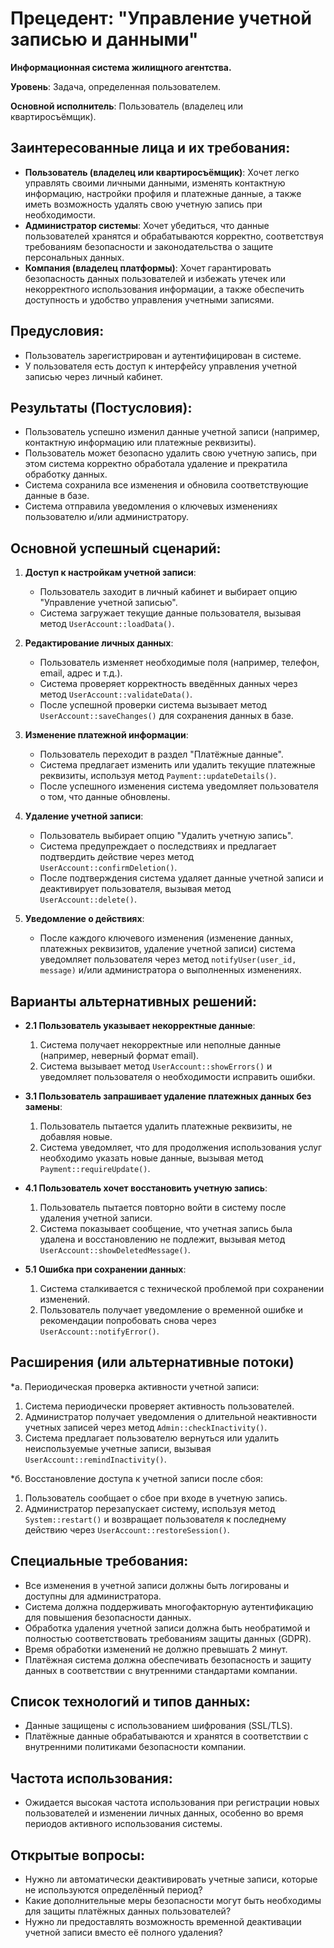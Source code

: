 # Прецедент: "Управление учетной записью и данными"

**Информационная система жилищного агентства.**

**Уровень**: Задача, определенная пользователем.

**Основной исполнитель**: Пользователь (владелец или квартиросъёмщик).

## Заинтересованные лица и их требования:

- **Пользователь (владелец или квартиросъёмщик)**: Хочет легко управлять своими личными данными, изменять контактную информацию, настройки профиля и платежные данные, а также иметь возможность удалять свою учетную запись при необходимости.
- **Администратор системы**: Хочет убедиться, что данные пользователей хранятся и обрабатываются корректно, соответствуя требованиям безопасности и законодательства о защите персональных данных.
- **Компания (владелец платформы)**: Хочет гарантировать безопасность данных пользователей и избежать утечек или некорректного использования информации, а также обеспечить доступность и удобство управления учетными записями.

## Предусловия:

- Пользователь зарегистрирован и аутентифицирован в системе.
- У пользователя есть доступ к интерфейсу управления учетной записью через личный кабинет.

## Результаты (Постусловия):

- Пользователь успешно изменил данные учетной записи (например, контактную информацию или платежные реквизиты).
- Пользователь может безопасно удалить свою учетную запись, при этом система корректно обработала удаление и прекратила обработку данных.
- Система сохранила все изменения и обновила соответствующие данные в базе.
- Система отправила уведомления о ключевых изменениях пользователю и/или администратору.

## Основной успешный сценарий:

1. **Доступ к настройкам учетной записи**:
    - Пользователь заходит в личный кабинет и выбирает опцию "Управление учетной записью".
    - Система загружает текущие данные пользователя, вызывая метод `UserAccount::loadData()`.

2. **Редактирование личных данных**:
    - Пользователь изменяет необходимые поля (например, телефон, email, адрес и т.д.).
    - Система проверяет корректность введённых данных через метод `UserAccount::validateData()`.
    - После успешной проверки система вызывает метод `UserAccount::saveChanges()` для сохранения данных в базе.

3. **Изменение платежной информации**:
    - Пользователь переходит в раздел "Платёжные данные".
    - Система предлагает изменить или удалить текущие платежные реквизиты, используя метод `Payment::updateDetails()`.
    - После успешного изменения система уведомляет пользователя о том, что данные обновлены.

4. **Удаление учетной записи**:
    - Пользователь выбирает опцию "Удалить учетную запись".
    - Система предупреждает о последствиях и предлагает подтвердить действие через метод `UserAccount::confirmDeletion()`.
    - После подтверждения система удаляет данные учетной записи и деактивирует пользователя, вызывая метод `UserAccount::delete()`.

5. **Уведомление о действиях**:
    - После каждого ключевого изменения (изменение данных, платежных реквизитов, удаление учетной записи) система уведомляет пользователя через метод `notifyUser(user_id, message)` и/или администратора о выполненных изменениях.

## Варианты альтернативных решений:

* **2.1 Пользователь указывает некорректные данные**:
    1. Система получает некорректные или неполные данные (например, неверный формат email).
    2. Система вызывает метод `UserAccount::showErrors()` и уведомляет пользователя о необходимости исправить ошибки.

* **3.1 Пользователь запрашивает удаление платежных данных без замены**:
    1. Пользователь пытается удалить платежные реквизиты, не добавляя новые.
    2. Система уведомляет, что для продолжения использования услуг необходимо указать новые данные, вызывая метод `Payment::requireUpdate()`.

* **4.1 Пользователь хочет восстановить учетную запись**:
    1. Пользователь пытается повторно войти в систему после удаления учетной записи.
    2. Система показывает сообщение, что учетная запись была удалена и восстановлению не подлежит, вызывая метод `UserAccount::showDeletedMessage()`.

* **5.1 Ошибка при сохранении данных**:
    1. Система сталкивается с технической проблемой при сохранении изменений.
    2. Пользователь получает уведомление о временной ошибке и рекомендации попробовать снова через `UserAccount::notifyError()`.

## Расширения (или альтернативные потоки)

*а. Периодическая проверка активности учетной записи:

1. Система периодически проверяет активность пользователей.
2. Администратор получает уведомления о длительной неактивности учетных записей через метод `Admin::checkInactivity()`.
3. Система предлагает пользователю вернуться или удалить неиспользуемые учетные записи, вызывая `UserAccount::remindInactivity()`.

*б. Восстановление доступа к учетной записи после сбоя:

1. Пользователь сообщает о сбое при входе в учетную запись.
2. Администратор перезапускает систему, используя метод `System::restart()` и возвращает пользователя к последнему действию через `UserAccount::restoreSession()`.

## Специальные требования:

- Все изменения в учетной записи должны быть логированы и доступны для администратора.
- Система должна поддерживать многофакторную аутентификацию для повышения безопасности данных.
- Обработка удаления учетной записи должна быть необратимой и полностью соответствовать требованиям защиты данных (GDPR).
- Время обработки изменений не должно превышать 2 минут.
- Платёжная система должна обеспечивать безопасность и защиту данных в соответствии с внутренними стандартами компании.

## Список технологий и типов данных:

- Данные защищены с использованием шифрования (SSL/TLS).
- Платёжные данные обрабатываются и хранятся в соответствии с внутренними политиками безопасности компании.

## Частота использования:

- Ожидается высокая частота использования при регистрации новых пользователей и изменении личных данных, особенно во время периодов активного использования системы.

## Открытые вопросы:

- Нужно ли автоматически деактивировать учетные записи, которые не используются определённый период?
- Какие дополнительные меры безопасности могут быть необходимы для защиты платёжных данных пользователей?
- Нужно ли предоставлять возможность временной деактивации учетной записи вместо её полного удаления?
